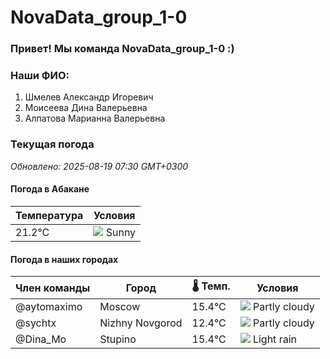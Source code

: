 # NovaData_group_1-0
### Привет! Мы команда NovaData_group_1-0 :)

### Наши ФИО:
1. Шмелев Александр Игоревич
2. Моисеева Дина Валерьевна
3. Алпатова Марианна Валерьевна

### Текущая погода
<!-- WEATHER:START -->
_Обновлено: 2025-08-19 07:30 GMT+0300_

#### Погода в Абакане

| Температура | Условия |
|-------------|----------|
| 21.2°C     | ![](https://cdn.weatherapi.com/weather/64x64/day/113.png) Sunny |

#### Погода в наших городах

| Член команды  | Город               | 🌡️ Темп.  | Условия          |
|---------------|---------------------|-----------|--------------------|
| @aytomaximo    | Moscow              |   15.4°C | ![](https://cdn.weatherapi.com/weather/64x64/day/116.png) Partly cloudy |
| @sychtx        | Nizhny Novgorod     |   12.4°C | ![](https://cdn.weatherapi.com/weather/64x64/day/116.png) Partly cloudy |
| @Dina_Mo       | Stupino             |   15.4°C | ![](https://cdn.weatherapi.com/weather/64x64/day/296.png) Light rain   |

<!-- WEATHER:END -->
